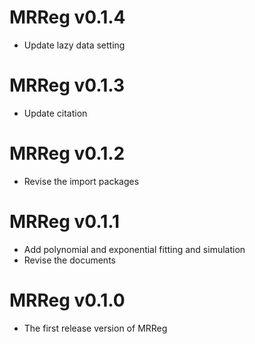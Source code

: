 # MRReg v0.1.4
* Update lazy data setting

# MRReg v0.1.3
* Update citation

# MRReg v0.1.2
* Revise the import packages

# MRReg v0.1.1
* Add polynomial and exponential fitting and simulation
* Revise the documents

# MRReg v0.1.0
* The first release version of MRReg
